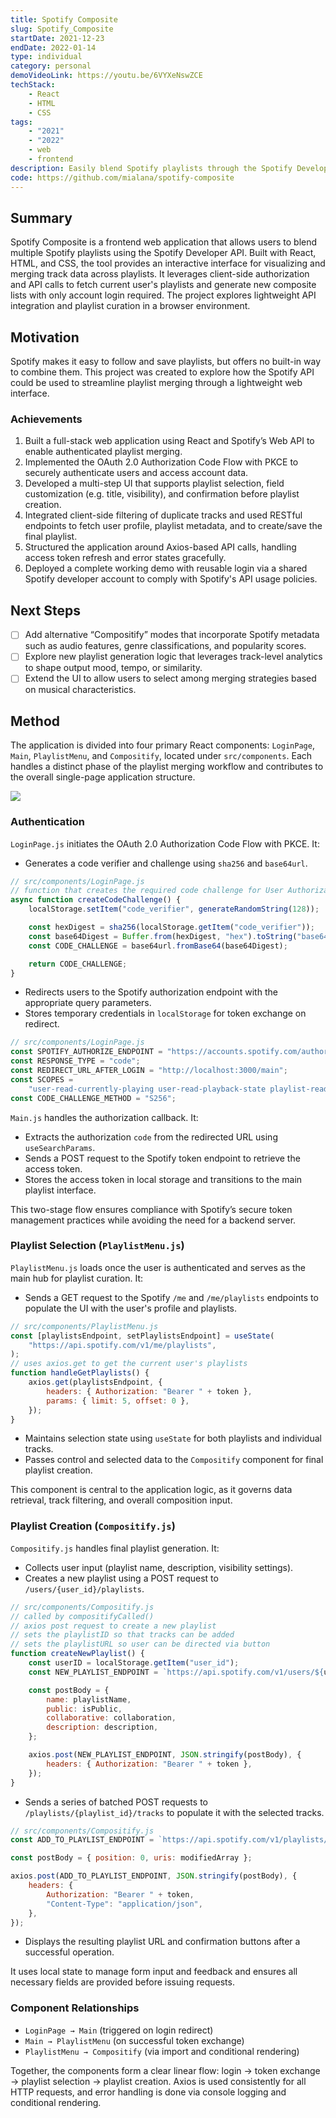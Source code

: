 ```yaml
---
title: Spotify Composite
slug: Spotify_Composite
startDate: 2021-12-23
endDate: 2022-01-14
type: individual
category: personal
demoVideoLink: https://youtu.be/6VYXeNswZCE
techStack:
    - React
    - HTML
    - CSS
tags:
    - "2021"
    - "2022"
    - web
    - frontend
description: Easily blend Spotify playlists through the Spotify Developer's API using this React-based web application.
code: https://github.com/mialana/spotify-composite
---
```


## Summary

Spotify Composite is a frontend web application that allows users to blend multiple Spotify playlists using the Spotify Developer API. Built with React, HTML, and CSS, the tool provides an interactive interface for visualizing and merging track data across playlists. It leverages client-side authorization and API calls to fetch current user's playlists and generate new composite lists with only account login required. The project explores lightweight API integration and playlist curation in a browser environment.

## Motivation

Spotify makes it easy to follow and save playlists, but offers no built-in way to combine them. This project was created to explore how the Spotify API could be used to streamline playlist merging through a lightweight web interface.

### Achievements

1. Built a full-stack web application using React and Spotify’s Web API to enable authenticated playlist merging.
2. Implemented the OAuth 2.0 Authorization Code Flow with PKCE to securely authenticate users and access account data.
3. Developed a multi-step UI that supports playlist selection, field customization (e.g. title, visibility), and confirmation before playlist creation.
4. Integrated client-side filtering of duplicate tracks and used RESTful endpoints to fetch user profile, playlist metadata, and to create/save the final playlist.
5. Structured the application around Axios-based API calls, handling access token refresh and error states gracefully.
6. Deployed a complete working demo with reusable login via a shared Spotify developer account to comply with Spotify's API usage policies.

## Next Steps

- [ ] Add alternative “Compositify” modes that incorporate Spotify metadata such as audio features, genre classifications, and popularity scores.
- [ ] Explore new playlist generation logic that leverages track-level analytics to shape output mood, tempo, or similarity.
- [ ] Extend the UI to allow users to select among merging strategies based on musical characteristics.

## Method

The application is divided into four primary React components: `LoginPage`, `Main`, `PlaylistMenu`, and `Compositify`, located under `src/components`. Each handles a distinct phase of the playlist merging workflow and contributes to the overall single-page application structure.

![](assets/playlist_creation_preview.gif)

### Authentication

`LoginPage.js` initiates the OAuth 2.0 Authorization Code Flow with PKCE. It:

- Generates a code verifier and challenge using `sha256` and `base64url`.

```js
// src/components/LoginPage.js
// function that creates the required code challenge for User Authorization Request API call
async function createCodeChallenge() {
    localStorage.setItem("code_verifier", generateRandomString(128));

    const hexDigest = sha256(localStorage.getItem("code_verifier"));
    const base64Digest = Buffer.from(hexDigest, "hex").toString("base64");
    const CODE_CHALLENGE = base64url.fromBase64(base64Digest);

    return CODE_CHALLENGE;
}
```

- Redirects users to the Spotify authorization endpoint with the appropriate query parameters.
- Stores temporary credentials in `localStorage` for token exchange on redirect.

```js
// src/components/LoginPage.js
const SPOTIFY_AUTHORIZE_ENDPOINT = "https://accounts.spotify.com/authorize";
const RESPONSE_TYPE = "code";
const REDIRECT_URL_AFTER_LOGIN = "http://localhost:3000/main";
const SCOPES =
    "user-read-currently-playing user-read-playback-state playlist-read-private playlist-modify-private playlist-modify-public";
const CODE_CHALLENGE_METHOD = "S256";
```

`Main.js` handles the authorization callback. It:

- Extracts the authorization `code` from the redirected URL using `useSearchParams`.
- Sends a POST request to the Spotify token endpoint to retrieve the access token.
- Stores the access token in local storage and transitions to the main playlist interface.

This two-stage flow ensures compliance with Spotify’s secure token management practices while avoiding the need for a backend server.

### Playlist Selection (`PlaylistMenu.js`)

`PlaylistMenu.js` loads once the user is authenticated and serves as the main hub for playlist curation. It:

- Sends a GET request to the Spotify `/me` and `/me/playlists` endpoints to populate the UI with the user's profile and playlists.

```js
// src/components/PlaylistMenu.js
const [playlistsEndpoint, setPlaylistsEndpoint] = useState(
    "https://api.spotify.com/v1/me/playlists",
);
// uses axios.get to get the current user's playlists
function handleGetPlaylists() {
    axios.get(playlistsEndpoint, {
        headers: { Authorization: "Bearer " + token },
        params: { limit: 5, offset: 0 },
    });
}
```

- Maintains selection state using `useState` for both playlists and individual tracks.
- Passes control and selected data to the `Compositify` component for final playlist creation.

This component is central to the application logic, as it governs data retrieval, track filtering, and overall composition input.

### Playlist Creation (`Compositify.js`)

`Compositify.js` handles final playlist generation. It:

- Collects user input (playlist name, description, visibility settings).
- Creates a new playlist using a POST request to `/users/{user_id}/playlists`.

```js
// src/components/Compositify.js
// called by compositifyCalled()
// axios post request to create a new playlist
// sets the playlistID so that tracks can be added
// sets the playlistURL so user can be directed via button
function createNewPlaylist() {
    const userID = localStorage.getItem("user_id");
    const NEW_PLAYLIST_ENDPOINT = `https://api.spotify.com/v1/users/${userID}/playlists`;

    const postBody = {
        name: playlistName,
        public: isPublic,
        collaborative: collaboration,
        description: description,
    };

    axios.post(NEW_PLAYLIST_ENDPOINT, JSON.stringify(postBody), {
        headers: { Authorization: "Bearer " + token },
    });
}
```

- Sends a series of batched POST requests to `/playlists/{playlist_id}/tracks` to populate it with the selected tracks.

```js
// src/components/Compositify.js
const ADD_TO_PLAYLIST_ENDPOINT = `https://api.spotify.com/v1/playlists/${playlistID}/tracks`;

const postBody = { position: 0, uris: modifiedArray };

axios.post(ADD_TO_PLAYLIST_ENDPOINT, JSON.stringify(postBody), {
    headers: {
        Authorization: "Bearer " + token,
        "Content-Type": "application/json",
    },
});
```

- Displays the resulting playlist URL and confirmation buttons after a successful operation.

It uses local state to manage form input and feedback and ensures all necessary fields are provided before issuing requests.

### Component Relationships

- `LoginPage → Main` (triggered on login redirect)
- `Main → PlaylistMenu` (on successful token exchange)
- `PlaylistMenu → Compositify` (via import and conditional rendering)

Together, the components form a clear linear flow: login → token exchange → playlist selection → playlist creation. Axios is used consistently for all HTTP requests, and error handling is done via console logging and conditional rendering.
